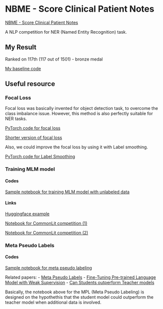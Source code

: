 # NBME - Score Clinical Patient Notes

[NBME - Score Clinical Patient Notes](https://www.kaggle.com/competitions/nbme-score-clinical-patient-notes)

A NLP competition for NER (Named Entity Recognition) task.

## My Result

Ranked on 117th (117 out of 1501) - bronze medal

[My baseline code](./src/NBME%20training.ipynb)

## Useful resource

### Focal Loss

Focal loss was basically invented for object detection task, to overcome the class imbalance issue. However, this method is also perfectly suitable for NER tasks.

[PyTorch code for focal loss](./src/FocalLoss.py)

[Shorter version of focal loss](./src/FocalLoss_criterion_ver.py)

Also, we could improve the focal loss by using it with Label smoothing.

[PyTorch code for Label Smoothing](./src/SmoothFocalLoss.py)

### Training MLM model

#### Codes

[Sample notebook for training MLM model with unlabeled data](./src/nbme-mlm.ipynb)

#### Links

[Huggingface example](https://github.com/huggingface/transformers/blob/main/examples/pytorch/language-modeling/run_mlm_no_trainer.py)

[Notebook for CommonLit competition (1)](https://www.kaggle.com/code/rhtsingh/commonlit-readability-prize-roberta-torch-itpt)

[Notebook for CommonLit competition (2)](https://www.kaggle.com/code/maunish/clrp-pytorch-roberta-pretrain)

### Meta Pseudo Labels

#### Codes

[Sample notebook for meta pseudo labeling](./src/nbme-meta-pseudo-labels.ipynb)

Related papers:
    - [Meta Pseudo Labels](./resources/Meta%20Pseudo%20Labels.pdf)
    - [Fine-Tuning Pre-trained Language Model with Weak Supervision](./resources/Fine-Tuning%20Pre-trained%20Language%20Model%20with%20Weak%20Supervision.pdf)
    - [Can Students outperform Teacher models](./resources/can_students_outperform_teache.pdf)

Basically, the notebook above for the MPL (Meta Pseudo Labeling) is designed on the hypothethis that the student model could outperform the teacher model when additional data is involved.
